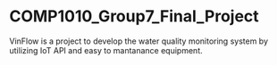 # COMP1010_Group7_Final_Project
 VinFlow is a project to develop the water quality monitoring system by utilizing IoT API and easy to mantanance equipment.

